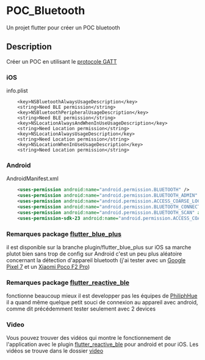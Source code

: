 # POC_Bluetooth

Un projet flutter pour créer un POC bluetooth

## Description

Créer un POC en utilisant le [protocole GATT](http://tvaira.free.fr/bts-sn/activites/activite-ble/bluetooth-ble.html#:~:text=et%20scan%20window)


### iOS
info.plist
```plist
	<key>NSBluetoothAlwaysUsageDescription</key>
	<string>Need BLE permission</string>
	<key>NSBluetoothPeripheralUsageDescription</key>  
	<string>Need BLE permission</string>  
	<key>NSLocationAlwaysAndWhenInUseUsageDescription</key>  
	<string>Need Location permission</string>  
	<key>NSLocationAlwaysUsageDescription</key>  
	<string>Need Location permission</string>  
	<key>NSLocationWhenInUseUsageDescription</key>  
	<string>Need Location permission</string>
```
### Android
AndroidManifest.xml
```xml
    <uses-permission android:name="android.permission.BLUETOOTH" />
    <uses-permission android:name="android.permission.BLUETOOTH_ADMIN" />
    <uses-permission android:name="android.permission.ACCESS_COARSE_LOCATION"/>
    <uses-permission android:name="android.permission.BLUETOOTH_CONNECT" />
    <uses-permission android:name="android.permission.BLUETOOTH_SCAN" android:usesPermissionFlags="neverForLocation" />
    <uses-permission-sdk-23 android:name="android.permission.ACCESS_COARSE_LOCATION" />
```

### Remarques package [flutter_blue_plus](https://pub.dev/packages/flutter_blue_plus)
il est disponible sur la branche plugin/flutter_blue_plus
sur iOS sa marche plutot bien sans trop de config sur Android c'est un peu plus aléatoire concernant la détection d'appareil bluetooth (j'ai tester avec un [Google Pixel 7](https://store.google.com/fr/product/pixel_7?hl=fr) et un [Xiaomi Poco F2 Pro](https://www.mi.com/fr/poco-f2-pro/))


### Remarques package [flutter_reactive_ble](https://pub.dev/packages/flutter_reactive_ble)
fonctionne beaucoup mieux il est developper pas les équipes de [PhiliphHue](https://github.com/PhilipsHue/flutter_reactive_ble) il a quand même quelque petit souci de connexion au appareil avec android, comme dit précédemment tester seulement avec 2 devices

### Video
Vous pouvez trouver des vidéos qui montre le fonctionnement de l'application avec le plugin [flutter_reactive_ble](https://pub.dev/packages/flutter_reactive_ble) pour android et pour iOS. Les vidéos se trouve dans le dossier [video](/video)

